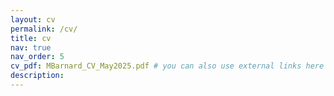 ```yaml
---
layout: cv
permalink: /cv/
title: cv
nav: true
nav_order: 5
cv_pdf: MBarnard_CV_May2025.pdf # you can also use external links here
description:
---
```

